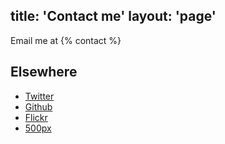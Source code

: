 title: 'Contact me'
layout: 'page'
---

Email me at {% contact %}

## Elsewhere

* [Twitter](http://twitter.com/fofr)
* [Github](http://github.com/fofr)
* [Flickr](http://flickr.com/prhayes)
* [500px](http://500px.com/FofR)
